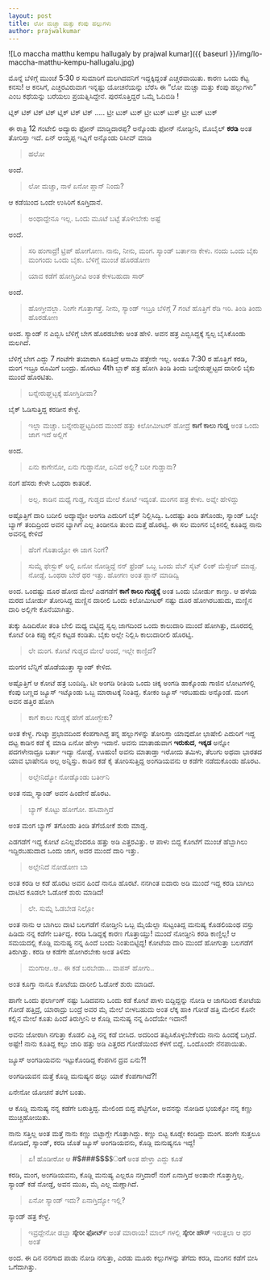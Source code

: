 ```yaml
---
layout: post
title: ಲೋ ಮಚ್ಚಾ ಮತ್ತು ಕೆಂಪು ಹಲ್ಲುಗಳು
author: prajwalkumar
---
```



![Lo maccha matthu kempu hallugaly by prajwal kumar]({{ baseurl }}/img/lo-maccha-matthu-kempu-hallugalu.jpg)


<i class="fa fa-quote-left fa-3x fa-pull-left fa-border"></i>ಮೊನ್ನೆ ಬೆಳಿಗ್ಗೆ ಮುಂಚೆ 5:30 ರ ಸುಮಾರಿಗೆ ಮಲಗಿದವನಿಗೆ ಇದ್ದಕ್ಕಿದ್ದಂತೆ ಎಚ್ಚರವಾಯಿತು. ಕಾರಣ ಒಂದು ಕೆಟ್ಟ  ಕನಸು! ಆ ಕನಸಿಗೆ, ಎಚ್ಚರವಿರುವಾಗ ಇನ್ನಷ್ಟು ಯೋಚನೆಯನ್ನು ಬೆರೆಸಿ ಈ “ಲೋ ಮಚ್ಚಾ ಮತ್ತು ಕೆಂಪು ಹಲ್ಲುಗಳು” ಎಂಬ ಕಥೆಯನ್ನು ಬರೆಯಲು ಪ್ರಯತ್ನಿಸಿದ್ದೇನೆ. ಪುರಸೊತ್ತಿದ್ದರೆ ಒಮ್ಮೆ ಓದಿಬಿಡಿ !

ಟ್ನಿಕ್ ಟಿಕ್ ಟಿಕ್ ಟಿಕ್ ಟ್ನಿಕ್ ಟಿಕ್ ಟಿಕ್ ….. ಟ್ರೀ ಟುಕ್ ಟುಕ್ ಟ್ರೀ ಟುಕ್ ಟುಕ್ ಟ್ರೀ ಟುಕ್ ಟುಕ್

ಈ ರಾತ್ರಿ 12 ಗಂಟೇಲಿ ಅದ್ಯಾರು ಫೋನ್ ಮಾಡ್ತಿದಾರಪ್ಪ? ಅನ್ಕೊಂಡು ಫೋನ್ ನೋಡ್ತೀನಿ, ಮೊಬೈಲ್ **ಕರಡಿ** ಅಂತ ತೋರಿಸ್ತಾ ಇದೆ. ಏನ್ ಆಯ್ತಪ್ಪ ಇವ್ನಿಗೆ ಅನ್ಕೊಂಡು ರಿಸೀವ್ ಮಾಡಿ 
>ಹಲೋ

ಅಂದೆ.

>ಲೋ ಮಚ್ಚಾ, ನಾಳೆ ಏನೋ ಪ್ಲಾನ್ ನಿಂದು?

ಆ ಕಡೆಯಿಂದ ಒಂದೇ ಉಸಿರಿಗೆ ಕೂಗ್ತಿದಾನೆ.

>ಅಂಥಾದ್ದೇನೂ ಇಲ್ಲ. ಒಂದು ಮೂಟೆ ಬಟ್ಟೆ ತೊಳೀಬೇಕು ಅಷ್ಟೆ

ಅಂದೆ.

>ಸರಿ ಹಂಗಾದ್ರೆ! ಟ್ರಿಪ್ ಹೋಗೋಣ. ನಾನು, ನೀನು, ಮಂಗ. ಸ್ಯಾಂಡ್ ಬರ್ತಾನಾ ಕೇಳು. ನಂದು ಒಂದು ಬೈಕು ಮಂಗಂದು ಒಂದು ಬೈಕು. ಬೆಳಿಗ್ಗೆ ಮುಂಚೆ ಹೊರಡೋಣ

>ಯಾವ ಕಡೆಗೆ ಹೋಗ್ತಿದೀವಿ ಅಂತ ಕೇಳಬಹುದಾ ಸಾರ್

ಅಂದೆ.

>ಹೋಗ್ತೀವಲ್ಲಾ. ನಿಂಗೇ ಗೊತ್ತಾಗತ್ತೆ. ನೀನು, ಸ್ಯಾಂಡ್ ಇಬ್ರೂ ಬೆಳಿಗ್ಗೆ 7 ಗಂಟೆ ಹೊತ್ತಿಗೆ ರೆಡಿ ಇರಿ. ತಿಂಡಿ ತಿಂದು ಹೊರಡೋಣ

ಅಂದ. ಸ್ಯಾಂಡ್ ನ ಎಬ್ಬಿಸಿ ಬೆಳಿಗ್ಗೆ ಬೇಗ ಹೊರಡಬೇಕು ಅಂತ ಹೇಳಿ. ಅವನ ಹತ್ರ ಎಬ್ಬಿಸಿದ್ದಕ್ಕೆ ಸ್ವಲ್ಪ ಬೈಸಿಕೊಂಡು ಮಲಗಿದೆ.

ಬೆಳಿಗ್ಗೆ ಬೇಗ ಎದ್ದು 7 ಗಂಟೆಗೇ ತಯಾರಾಗಿ ಕೂತಿದ್ರೆ ಆಸಾಮಿ ಪತ್ತೇನೇ ಇಲ್ಲ. ಅಂತೂ 7:30 ರ ಹೊತ್ತಿಗೆ ಕರಡಿ, ಮಂಗ ಇಬ್ರೂ ರೂಮಿಗೆ ಬಂದ್ರು. ಹೊರಟು 4th ಬ್ಲಾಕ್ ಹತ್ರ ಹೋಗಿ ತಿಂಡಿ ತಿಂದು ಬನ್ನೇರುಘ್ಹಟ್ಟದ ದಾರೀಲಿ ಬೈಕು ಮುಂದೆ ಹೊರಟಿತು.

>ಬನ್ನೇರುಘ್ಹಟ್ಟಕ್ಕೆ ಹೋಗ್ತಿದೀವಾ?

ಬೈಕ್ ಓಡಿಸುತ್ತಿದ್ದ ಕರಡೀನ ಕೇಳ್ದೆ.

>ಇಲ್ಲಾ ಮಚ್ಚಾ. ಬನ್ನೇರುಘ್ಹಟ್ಟದಿಂದ ಮುಂದೆ ಹತ್ತು ಕಿಲೋಮೀಟರ್ ಹೋದ್ರೆ **ಕಾಗೆ ಕಾಲು ಗುಡ್ಡ** ಅಂತ ಒಂದು ಜಾಗ ಇದೆ ಅಲ್ಲಿಗೆ

ಅಂದ.

>ಏನು ಕಾಗೇನೋ, ಏನು ಗುಡ್ಡಾನೋ, ಏನಿದೆ ಅಲ್ಲಿ? ಬರೀ ಗುಡ್ಡಾನಾ?

ನಂಗೆ ಹೆಸರು ಕೇಳೇ ಒಂಥರಾ ಕಾತರಿಕೆ.

>ಅಲ್ಲ. ಕಾಡಿನ ಮಧ್ಯೆ ಗುಡ್ಡ, ಗುಡ್ಡದ ಮೇಲೆ ಕೋಟೆ ಇದ್ಯಂತೆ. ಮಂಗನ ಹತ್ರ ಕೇಳು. ಅವ್ನೇ ಹೇಳಿದ್ದು

ಅಷ್ಟೊತ್ತಿಗೆ ದಾರಿ ಬದೀಲಿ ಅದ್ಯಾವ್ದೋ ಅಂಗಡಿ ಎದುರಿಗೆ ಬೈಕ್ ನಿಲ್ಲಿಸಿದ್ವಿ. ಒಂದಷ್ಟು ತಿಂಡಿ ತಗೊಂಡು, ಸ್ಯಾಂಡ್ ಒಬ್ನೇ ಬ್ಯಾಗ್ ತಂದಿದ್ರಿಂದ ಅವನ ಬ್ಯಾಗಿಗೆ ಎಲ್ಲ ತಿಂಡೀನೂ ತುಂಬಿ ಮತ್ತೆ ಹೊರಟ್ವಿ.
ಈ ಸಲ ಮಂಗನ ಬೈಕಿನಲ್ಲಿ ಕೂತಿದ್ದ ನಾನು ಅವನನ್ನ ಕೇಳಿದೆ

>ಹೆಂಗೆ ಗೊತಾಯ್ತೋ ಈ ಜಾಗ ನಿಂಗೆ?

>ಸುಮ್ನೆ ಫೇಸ್ಬುಕ್ ಅಲ್ಲಿ ಏನೋ ನೋಡ್ತಿದ್ದೆ ನನ್ ಫ್ರೆಂಡ್ ಒಬ್ಬ ಒಂದು ವೆಬ್ ಸೈಟ್ ಲಿಂಕ್ ಮೆಸ್ಸೇಜ್ ಮಾಡ್ದ. ನೋಡ್ದೆ. ಒಂಥರಾ ಬೇರೆ ಥರ ಇತ್ತು. ಹೋಗಣ ಅಂತ ಪ್ಲಾನ್ ಮಾಡಿದ್ವಿ

ಅಂದ. ಒಂದಷ್ಟು ದೂರ ಹೋದ ಮೇಲೆ ಎಡಗಡೆಗೆ **ಕಾಗೆ ಕಾಲು ಗುಡ್ಡಕ್ಕೆ** ಅಂತ ಒಂದು ಬೋರ್ಡು ಕಾಣ್ತು. ಆ ಹಳೆಯ ಮರದ ಬೋರ್ಡು ತೋರಿಸಿದ್ದ ಮಣ್ಣಿನ ದಾರೀಲಿ ಒಂದು ಕಿಲೋಮೀಟರ್ ನಷ್ಟು ದೂರ ಹೋಗಿರಬಹುದು, ಮಣ್ಣಿನ ದಾರಿ ಅಲ್ಲಿಗೇ ಕೊನೆಯಾಗಿತ್ತು.

ತುಕ್ಕು ಹಿಡಿದಿರೋ ತಂತಿ ಬೇಲಿ ಮಧ್ಯ ಬಿಟ್ಟಿದ್ದ ಸ್ವಲ್ಪ ಜಾಗದಿಂದ ಒಂದು ಕಾಲುದಾರಿ ಮುಂದೆ ಹೋಗಿತ್ತು, ದೂರದಲ್ಲಿ ಕೋಟೆ ರೀತಿ ಕಪ್ಪು ಕಲ್ಲಿನ ಕಟ್ಟಡ ಕಂಡಿತು. ಬೈಕು ಅಲ್ಲೇ ನಿಲ್ಲಿಸಿ ಕಾಲುದಾರೀಲಿ ಹೊರಟ್ವಿ.

>ಲೇ ಮಂಗ. ಕೋಟೆ ಗುಡ್ಡದ ಮೇಲೆ ಅಂದೆ, ಇಲ್ಲೇ ಕಾಣ್ತಿದೆ?

ಮಂಗನ ಬೆನ್ನಿಗೆ ಹೊಡೆಯುತ್ತಾ ಸ್ಯಾಂಡ್ ಕೇಳಿದ. 

ಅಷ್ಟೊತ್ತಿಗೆ ಆ ಕೋಟೆ ಹತ್ರ ಬಂದಿದ್ವಿ. ಟೀ ಅಂಗಡಿ ರೀತಿಯ ಒಂದು ಚಿಕ್ಕ ಅಂಗಡಿ ಹಾಕ್ಕೊಂಡು ಗಾಜಿನ ಲೋಟಗಳಲ್ಲಿ ಕೆಂಪು ಬಣ್ಣದ ಜ್ಯೂಸ್ ಇಟ್ಕೊಂಡು ಒಬ್ಬ ಮಾರಾಟಕ್ಕೆ ನಿಂತಿದ್ದ. ಕೋಕಂ ಜ್ಯೂಸ್ ಇರಬಹುದು ಅನ್ಕೊಂಡೆ. ಮಂಗ ಅವನ ಹತ್ತಿರ ಹೋಗಿ 

>ಕಾಗೆ ಕಾಲು ಗುಡ್ಡಕ್ಕೆ ಹೇಗೆ ಹೋಗ್ಬೇಕು?

ಅಂತ ಕೇಳ್ದ. ಗುಟ್ಕಾ ಪ್ರಭಾವದಿಂದ ಕೆಂಪಗಾಗಿದ್ದ ತನ್ನ ಹಲ್ಲುಗಳನ್ನು ತೋರಿಸ್ತಾ ಯಾವುದೋ ಭಾಷೇಲಿ ಎದುರಿಗೆ ಇದ್ದ ದಟ್ಟ ಕಾಡಿನ ಕಡೆ ಕೈ ಮಾಡಿ ಏನೋ ಹೇಳ್ತಾ ಇದಾನೆ. ಅವನು  ಮಾತಾಡುವಾಗ **ಇರುಕುದ**, **ಇಕ್ಕಡ** ಅನ್ನೋ ಪದಗಳೇನಾದ್ರೂ ಬರ್ತಾ ಇದ್ಯಾ ನೋಡ್ದೆ. ಊಹುಂ! ಅವನು ಮಾತಾಡ್ತಾ ಇರೋದು ತಮಿಳು, ತೆಲುಗು ಅಥವಾ ಭಾರತದ ಯಾವ ಭಾಷೇನೂ ಅಲ್ಲ ಅನ್ನಿಸ್ತು. ಕಾಡಿನ ಕಡೆ ಕೈ ತೋರಿಸುತ್ತಿದ್ದ ಅಂಗಡಿಯವನು ಆ ಕಡೆಗೇ ನಡೆದುಕೊಂಡು ಹೊರಟ. 

>ಅಲ್ಲೇನಿದ್ಯೋ ನೋಡ್ಕೊಂಡು ಬರ್ತೀನಿ

ಅಂತ ನಮ್ಮ ಸ್ಯಾಂಡ್ ಅವನ ಹಿಂದೇನೆ ಹೊರಟ.

>ಬ್ಯಾಗ್ ಕೊಟ್ಟು ಹೋಗೋ. ಹಸಿವಾಗ್ತಿದೆ

ಅಂತ ಮಂಗ ಬ್ಯಾಗ್ ತಗೊಂಡು ತಿಂಡಿ ತೆಗೆಯೋಕೆ ಶುರು ಮಾಡ್ದ.

ಎಡಗಡೆಗೆ ಇದ್ದ ಕೋಟೆ ಏನಿಲ್ಲವೆಂದರೂ ಹತ್ತು ಅಡಿ ಎತ್ತರವಿತ್ತು. ಆ ಪಾಳು ಬಿದ್ದ ಕೋಟೆಗೆ ಮುಂಚೆ ಹೆಬ್ಬಾಗಿಲು ಇದ್ದಿರಬಹುದಾದ ಒಂದು ಜಾಗ, ಅದರ ಮುಂದೆ ದಾರಿ ಇತ್ತು.

>ಅಲ್ಲೇನಿದೆ ನೋಡೋಣ ಬಾ

ಅಂತ ಕರಡಿ ಆ ಕಡೆ ಹೊರಟ ಅವನ ಹಿಂದೆ ನಾನೂ ಹೊರಟೆ. ನನಗಿಂತ ಐದಾರು ಅಡಿ ಮುಂದೆ ಇದ್ದ ಕರಡಿ ಬಾಗಿಲು ದಾಟಿದ ಕೂಡಲೇ ಓಡೋಕೆ ಶುರು ಮಾಡಿದ!

>ಲೇ. ಸುಮ್ನೆ ಓಡಬೇಡ ನಿಲ್ಲೋ

ಅಂತ ನಾನು ಆ ಬಾಗಿಲು ದಾಟಿ ಬಲಗಡೆಗೆ ನೋಡ್ತೀನಿ ಒಬ್ಬ ಮೈಯೆಲ್ಲಾ ಸುಟ್ಟಂತಿದ್ದ ಮನುಷ್ಯ ಕೊಡಲಿಯಂಥ ವಸ್ತು ಹಿಡಿದು ನನ್ನ ಕಡೆಗೇ ಬರ್ತಿದ್ದ. ಕರಡಿ ಓಡಿದ್ದಕ್ಕೆ ಕಾರಣ ಗೊತ್ತಾಯ್ತು! ಮುಂದೆ ನೋಡ್ತೀನಿ ಕರಡಿ ಕಾಣ್ತಿಲ್ಲ! ಆ ಸಮಯದಲ್ಲಿ ಕೊಡ್ಲಿ ಮನುಷ್ಯ ನನ್ನ ಹಿಂದೆ ಬಂದು ನಿಂತುಬಿಟ್ಟಿದ್ದ! ಕೋಟೆಯ ದಾರಿ ಮುಂದೆ ಹೋಗುತ್ತಾ ಬಲಗಡೆಗೆ ತಿರುಗಿತ್ತು. ಕರಡಿ ಆ ಕಡೆಗೇ ಹೋಗಿರಬೇಕು ಅಂತ ತಿಳಿದು 

>ಮಂಗಾಆ..ಆ.. ಈ ಕಡೆ ಬರಬೇಡಾ… ವಾಪಸ್ ಹೋಗು..

ಅಂತ ಕೂಗ್ತಾ ನಾನೂ ಕೋಟೆಯ ದಾರೀಲಿ ಓಡೋಕೆ ಶುರು ಮಾಡಿದೆ.

ಹಾಗೇ ಒಂದು ಫರ್ಲಾಂಗ್ ನಷ್ಟು ಓಡಿದವನು ಒಂದು ಕಡೆ ಕೋಟೆ ಪಾಳು ಬಿದ್ದಿದ್ದನ್ನು ನೋಡಿ ಆ ಜಾಗದಿಂದ ಕೋಟೆಯ ಗೋಡೆ ಹತ್ತಿದ್ರೆ, ಯಾರಾದ್ರು ಬಂದ್ರೆ ಅವರ ಮೈ ಮೇಲೆ ಬೀಳಬಹುದು ಅಂತ ಲೆಕ್ಕ ಹಾಕಿ ಗೋಡೆ ಹತ್ತಿ ಮೇಲಿನ ಕೊನೇ ಕಲ್ಲಿನ ಮೇಲೆ ಕೂತು ಹಿಂದೆ ತಿರುಗ್ತೀನಿ ಆ ಕೊಡ್ಲಿ ಮನುಷ್ಯ ನನ್ನ ಹಿಂದೆಯೇ ಇದಾನೆ!

ಅವನು ಜೋರಾಗಿ ನಗುತ್ತಾ ಕೊಡಲಿ ಎತ್ತಿ ನನ್ನ ಕಡೆ ಬೀಸಿದ. ಅದರಿಂದ ತಪ್ಪಿಸಿಕೊಳ್ಳಬೇಕೆಂದು ನಾನು ಹಿಂದಕ್ಕೆ ಬಗ್ಗಿದೆ. ಅಷ್ಟೇ! ನಾನು ಕೂತಿದ್ದ ಕಲ್ಲು ಜಾರಿ ಹತ್ತು ಅಡಿ ಎತ್ತರದ ಗೋಡೆಯಿಂದ ಕೆಳಗೆ ಬಿದ್ದೆ.
ಒಂದೊಂದೇ ನೆನಪಾಯಿತು.

ಜ್ಯೂಸ್ ಅಂಗಡಿಯವನು ಇಟ್ಟುಕೊಂಡಿದ್ದ ಕೆಂಪಗಿನ ದ್ರವ ಏನು?!

ಅಂಗಡಿಯವನ ಮತ್ತೆ ಕೊಡ್ಲಿ ಮನುಷ್ಯನ ಹಲ್ಲು ಯಾಕೆ ಕೆಂಪಗಾಗಿದೆ?!

ಏನೇನೋ ಯೋಚನೆ ತಲೆಗೆ ಬಂತು.

ಆ ಕೊಡ್ಲಿ ಮನುಷ್ಯ ನನ್ನ ಕಡೆಗೇ ಬರುತ್ತಿದ್ದ. ಮೇಲಿಂದ ಬಿದ್ದ ಪೆಟ್ಟಿಗೋ, ಅವನನ್ನು ನೋಡಿದ ಭಯಕ್ಕೋ ನನ್ನ ಕಣ್ಣು ಮುಚ್ಚಿಹೋಯಿತು.

ನಾನು ಸತ್ತಿಲ್ಲ ಅಂತ ಮತ್ತೆ ನಾನು ಕಣ್ಣು ಬಿಟ್ಟಾಗ್ಲೇ ಗೊತ್ತಾಗಿದ್ದು. ಕಣ್ಣು ಬಿಟ್ಟ ಕೂಡ್ಲೇ ಕಂಡಿದ್ದು ಮಂಗ. ಹಂಗೇ ಸುತ್ತಲೂ ನೋಡಿದೆ, ಸ್ಯಾಂಡ್, ಕರಡಿ ಜೊತೆ ಜ್ಯೂಸ್ ಅಂಗಡಿಯವನು, ಕೊಡ್ಲಿ ಮನುಷ್ಯನೂ ಇದ್ದ!

>ಏ! ಹೊಡೀರೋ ಆ **#$###$$$$ಂಗೆ** ಅಂತ ಹೇಳ್ತಾ ಎದ್ದು ಕೂತೆ

ಕರಡಿ, ಮಂಗ, ಅಂಗಡಿಯವನು, ಕೊಡ್ಲಿ ಮನುಷ್ಯ ಎಲ್ಲರೂ ನಗ್ತಿದಾರೆ! ನಂಗೆ ಏನಾಗ್ತಿದೆ ಅಂತಾನೇ ಗೊತ್ತಾಗ್ತಿಲ್ಲ. ಸ್ಯಾಂಡ್ ಕಡೆ ನೋಡ್ದೆ, ಅವನ ಮುಖ, ಮೈ ಎಲ್ಲ ಮಣ್ಣಾಗಿದೆ.

>ಏನೋ ಸ್ಯಾಂಡ್ ಇದು? ಏನಾಗ್ತಿದ್ಯೋ ಇಲ್ಲಿ?

ಸ್ಯಾಂಡ್ ಹತ್ರ ಕೇಳ್ದೆ.

>ಇವ್ರದ್ದೇನೋ ಡಬ್ಬಾ **ಸ್ಕೇರೀ ಫೋರ್ಟ್** ಅಂತೆ ಮಾರಾಯ! ಮಾಲ್ ಗಳಲ್ಲಿ **ಸ್ಕೇರೀ ಹೌಸ್** ಇರುತ್ತಲಾ ಆ ಥರ ಅಂತೆ

ಅಂದ. ಈ ದಿನ ನನಗಾದ ಪಾಡು ನೋಡಿ ನಗುತ್ತಾ, ಎರಡು ಮೂರು ಕಲ್ಲುಗಳನ್ನು ತೆಗೆದು ಕರಡಿ, ಮಂಗನ ಕಡೆಗೆ ಬೀಸಿ ಒಗೆದಾಗಿತ್ತು.
